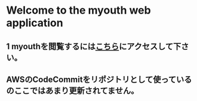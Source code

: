 # Welcome to the myouth web application

## 1 myouthを閲覧するには[こちら](https://myouth.jp)にアクセスして下さい。

## AWSのCodeCommitをリポジトリとして使っているのここではあまり更新されてません。
